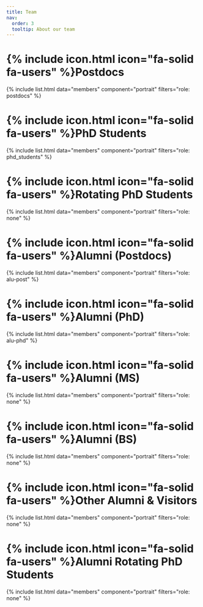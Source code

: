 ```yaml
---
title: Team
nav:
  order: 3
  tooltip: About our team
---
```


# {% include icon.html icon="fa-solid fa-users" %}Postdocs

{% include list.html data="members" component="portrait" filters="role: postdocs" %}

# {% include icon.html icon="fa-solid fa-users" %}PhD Students

{% include list.html data="members" component="portrait" filters="role: phd_students" %}

# {% include icon.html icon="fa-solid fa-users" %}Rotating PhD Students

{% include list.html data="members" component="portrait" filters="role: none" %}

# {% include icon.html icon="fa-solid fa-users" %}Alumni (Postdocs)

{% include list.html data="members" component="portrait" filters="role: alu-post" %}

# {% include icon.html icon="fa-solid fa-users" %}Alumni (PhD)

{% include list.html data="members" component="portrait" filters="role: alu-phd" %}

# {% include icon.html icon="fa-solid fa-users" %}Alumni (MS)

{% include list.html data="members" component="portrait" filters="role: none" %}

# {% include icon.html icon="fa-solid fa-users" %}Alumni (BS)

{% include list.html data="members" component="portrait" filters="role: none" %}

# {% include icon.html icon="fa-solid fa-users" %}Other Alumni & Visitors

{% include list.html data="members" component="portrait" filters="role: none" %}

# {% include icon.html icon="fa-solid fa-users" %}Alumni Rotating PhD Students

{% include list.html data="members" component="portrait" filters="role: none" %}

